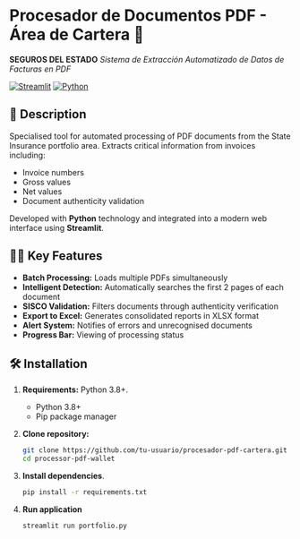 # Procesador de Documentos PDF - Área de Cartera 🏦

**SEGUROS DEL ESTADO**
*Sistema de Extracción Automatizado de Datos de Facturas en PDF*

[![Streamlit](https://img.shields.io/badge/Deploy%20with-Streamlit-FF4B4B?logo=streamlit)](https://streamlit.io)
[![Python](https://img.shields.io/badge/Python-3.8%2B-blue?logo=python)](https://www.python.org)

## 📌 Description

Specialised tool for automated processing of PDF documents from the State Insurance portfolio area. Extracts critical information from invoices including:
- Invoice numbers
- Gross values
- Net values
- Document authenticity validation

Developed with **Python** technology and integrated into a modern web interface using **Streamlit**.

## 👨‍🏫 Key Features

- **Batch Processing:** Loads multiple PDFs simultaneously
- **Intelligent Detection:** Automatically searches the first 2 pages of each document
- **SISCO Validation:** Filters documents through authenticity verification
- **Export to Excel:** Generates consolidated reports in XLSX format
- **Alert System:** Notifies of errors and unrecognised documents
- **Progress Bar:** Viewing of processing status

## 🛠️ Installation

1. **Requirements:** Python 3.8+.
   - Python 3.8+
   - Pip package manager

2. **Clone repository:**
   ````bash
   git clone https://github.com/tu-usuario/procesador-pdf-cartera.git
   cd processor-pdf-wallet

3. **Install dependencies**.
   ````bash
   pip install -r requirements.txt

4. **Run application**
   ````bash
   streamlit run portfolio.py